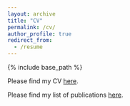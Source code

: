 ```yaml
---
layout: archive
title: "CV"
permalink: /cv/
author_profile: true
redirect_from:
  - /resume
---
```


{% include base_path %}

Please find my CV [here](https://aamzhas.github.io/files/aamirhasan_cv.pdf).

Please find my list of publications [here](https://aamzhas.github.io/files/list_of_publications.pdf).